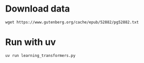 # Download data
`wget https://www.gutenberg.org/cache/epub/52882/pg52882.txt`
# Run with uv
`uv run learning_transformers.py`
